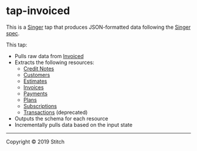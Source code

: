 # tap-invoiced

This is a [Singer](https://singer.io) tap that produces JSON-formatted data
following the [Singer
spec](https://github.com/singer-io/getting-started/blob/master/SPEC.md).

This tap:

- Pulls raw data from [Invoiced](https://invoiced.com)
- Extracts the following resources:
  - [Credit Notes](https://developer.invoiced.com/api/credit-notes#credit-note-object)
  - [Customers](https://developer.invoiced.com/api/customers#customer-object)
  - [Estimates](https://developer.invoiced.com/api/estimates#estimate-object)
  - [Invoices](https://developer.invoiced.com/api/invoices#invoice-object)
  - [Payments](https://developer.invoiced.com/api/payments#payment-object)
  - [Plans](https://developer.invoiced.com/api/plans#plan-object)
  - [Subscriptions](https://developer.invoiced.com/api/subscriptions#subscription-object)
  - [Transactions](https://web.archive.org/web/20160904134609/http://invoiced.com/docs/api/#transactions) (deprecated)
- Outputs the schema for each resource
- Incrementally pulls data based on the input state

---

Copyright &copy; 2019 Stitch

